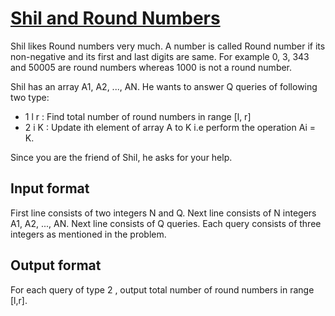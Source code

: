 # [Shil and Round Numbers][link]

Shil likes Round numbers very much. A number is called Round number if its non-negative and its first and last digits are same. For example 0, 3, 343 and 50005 are round numbers whereas 1000 is not a round number.

Shil has an array A1, A2, ..., AN. He wants to answer Q queries of following two type:

- 1 l r : Find total number of round numbers in range [l, r]
- 2 i K : Update ith element of array A to K i.e perform the operation Ai = K.

Since you are the friend of Shil, he asks for your help.

## Input format

First line consists of two integers N and Q. Next line consists of N integers A1, A2, ..., AN. Next line consists of Q queries. Each query consists of three integers as mentioned in the problem.

## Output format

For each query of type 2 , output total number of round numbers in range [l,r].

[link]: https://www.hackerearth.com/practice/data-structures/advanced-data-structures/fenwick-binary-indexed-trees/practice-problems/algorithm/shil-and-round-numbers/

